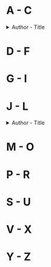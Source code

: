 # A - C
<details> 
<summary>Author - Title</summary>
</details>  

# D - F

# G - I

# J - L
<details>
  <summary>Author - Title</summary>
  
  * [Jung Chang - Wild Swans](https://github.com/chyneyee/ReadingJournal/tree/25d6823f57d7c359fb4c2fee6e7c162f51308cdf/Autobiography-Biography/Wild_Swans-Jung_Chang)
 
  
</details>  

# M - O

# P - R

# S - U

# V - X

# Y - Z
